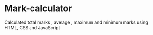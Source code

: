 # Mark-calculator
Calculated total marks , average , maximum and minimum marks using HTML, CSS and JavaScript
